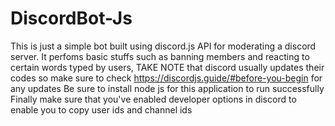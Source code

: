 # DiscordBot-Js
This is just a simple bot built using discord.js API for moderating a discord server. It perfoms basic stuffs such as banning members and  reacting to certain words typed by users, TAKE NOTE that discord usually updates their codes so make sure to check  https://discordjs.guide/#before-you-begin for any updates
Be sure to install node js for this application to run successfully
Finally make sure that you've enabled developer options in discord to enable you to copy user ids and channel ids 
